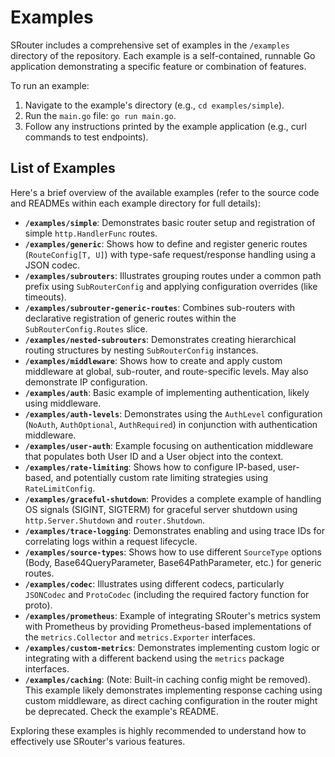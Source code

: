 # Examples

SRouter includes a comprehensive set of examples in the `/examples` directory of the repository. Each example is a self-contained, runnable Go application demonstrating a specific feature or combination of features.

To run an example:

1.  Navigate to the example's directory (e.g., `cd examples/simple`).
2.  Run the `main.go` file: `go run main.go`.
3.  Follow any instructions printed by the example application (e.g., curl commands to test endpoints).

## List of Examples

Here's a brief overview of the available examples (refer to the source code and READMEs within each example directory for full details):

-   **`/examples/simple`**: Demonstrates basic router setup and registration of simple `http.HandlerFunc` routes.
-   **`/examples/generic`**: Shows how to define and register generic routes (`RouteConfig[T, U]`) with type-safe request/response handling using a JSON codec.
-   **`/examples/subrouters`**: Illustrates grouping routes under a common path prefix using `SubRouterConfig` and applying configuration overrides (like timeouts).
-   **`/examples/subrouter-generic-routes`**: Combines sub-routers with declarative registration of generic routes within the `SubRouterConfig.Routes` slice.
-   **`/examples/nested-subrouters`**: Demonstrates creating hierarchical routing structures by nesting `SubRouterConfig` instances.
-   **`/examples/middleware`**: Shows how to create and apply custom middleware at global, sub-router, and route-specific levels. May also demonstrate IP configuration.
-   **`/examples/auth`**: Basic example of implementing authentication, likely using middleware.
-   **`/examples/auth-levels`**: Demonstrates using the `AuthLevel` configuration (`NoAuth`, `AuthOptional`, `AuthRequired`) in conjunction with authentication middleware.
-   **`/examples/user-auth`**: Example focusing on authentication middleware that populates both User ID and a User object into the context.
-   **`/examples/rate-limiting`**: Shows how to configure IP-based, user-based, and potentially custom rate limiting strategies using `RateLimitConfig`.
-   **`/examples/graceful-shutdown`**: Provides a complete example of handling OS signals (SIGINT, SIGTERM) for graceful server shutdown using `http.Server.Shutdown` and `router.Shutdown`.
-   **`/examples/trace-logging`**: Demonstrates enabling and using trace IDs for correlating logs within a request lifecycle.
-   **`/examples/source-types`**: Shows how to use different `SourceType` options (Body, Base64QueryParameter, Base64PathParameter, etc.) for generic routes.
-   **`/examples/codec`**: Illustrates using different codecs, particularly `JSONCodec` and `ProtoCodec` (including the required factory function for proto).
-   **`/examples/prometheus`**: Example of integrating SRouter's metrics system with Prometheus by providing Prometheus-based implementations of the `metrics.Collector` and `metrics.Exporter` interfaces.
-   **`/examples/custom-metrics`**: Demonstrates implementing custom logic or integrating with a different backend using the `metrics` package interfaces.
-   **`/examples/caching`**: (Note: Built-in caching config might be removed). This example likely demonstrates implementing response caching using custom middleware, as direct caching configuration in the router might be deprecated. Check the example's README.

Exploring these examples is highly recommended to understand how to effectively use SRouter's various features.
